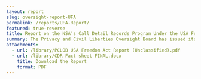 ```yaml
---
layout: report
slug: oversight-report-UFA
permalink: /reports/UFA-Report/
featured: true-reverse
title: Report on the NSA’s Call Detail Records Program Under the USA Freedom Act.
summary: The Privacy and Civil Liberties Oversight Board has issued its oversight report on the government’s operation of the call detail records (CDR) program under the USA Freedom Act.   
attachments:
  - url: /library/PCLOB USA Freedom Act Report (Unclassified).pdf
  - url: /library/CDR Fact sheet FINAL.docx
    title: Download the Report
    format: PDF
---
```

